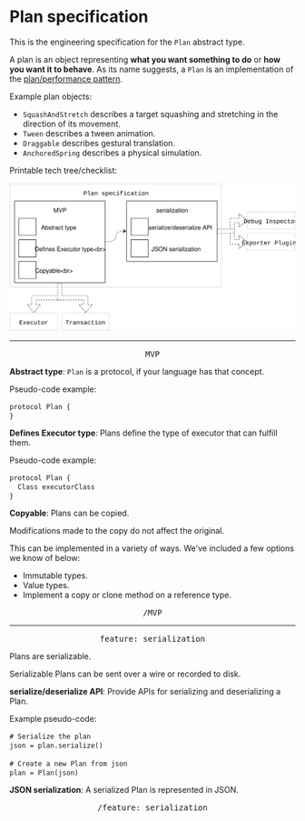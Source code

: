 # Plan specification

This is the engineering specification for the `Plan` abstract type.

A plan is an object representing **what you want something to do** or **how you want it to behave**.  As its name suggests, a `Plan` is an implementation of the [plan/performance pattern](../pattern.md).

Example plan objects:

- `SquashAndStretch` describes a target squashing and stretching in the direction of its movement.
- `Tween` describes a tween animation.
- `Draggable` describes gestural translation.
- `AnchoredSpring` describes a physical simulation.

Printable tech tree/checklist:

![](../../_assets/PlanTechTree.svg)

---

<p style="text-align:center"><tt>MVP</tt></p>

**Abstract type**: `Plan` is a protocol, if your language has that concept.

Pseudo-code example:

    protocol Plan {
    }

**Defines Executor type**: Plans define the type of executor that can fulfill them.

Pseudo-code example:

    protocol Plan {
      Class executorClass
    }

**Copyable**: Plans can be copied.

Modifications made to the copy do not affect the original.

This can be implemented in a variety of ways. We've included a few options we know of below:

- Immutable types.
- Value types.
- Implement a copy or clone method on a reference type.

<p style="text-align:center"><tt>/MVP</tt></p>

---

<p style="text-align:center"><tt>feature: serialization</tt></p>

Plans are serializable.

Serializable Plans can be sent over a wire or recorded to disk.

**serialize/deserialize API**: Provide APIs for serializing and deserializing a Plan.

Example pseudo-code:

    # Serialize the plan
    json = plan.serialize()
    
    # Create a new Plan from json
    plan = Plan(json)

**JSON serialization**: A serialized Plan is represented in JSON.

<p style="text-align:center"><tt>/feature: serialization</tt></p>
